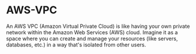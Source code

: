 # AWS-VPC
An AWS VPC (Amazon Virtual Private Cloud) is like having your own private network within the Amazon Web Services (AWS) cloud. Imagine it as a space where you can create and manage your resources (like servers, databases, etc.) in a way that's isolated from other users. 
